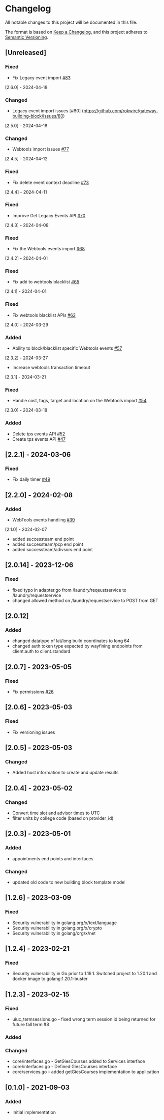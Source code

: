 # Changelog
All notable changes to this project will be documented in this file.

The format is based on [Keep a Changelog](https://keepachangelog.com/en/1.0.0/),
and this project adheres to [Semantic Versioning](https://semver.org/spec/v2.0.0.html).

## [Unreleased]
### Fixed
- Fix Legacy event import [#83](https://github.com/rokwire/gateway-building-block/issues/83)

[2.6.0] - 2024-04-18
### Changed
- Legacy event import issues [#80] (https://github.com/rokwire/gateway-building-block/issues/80)

[2.5.0] - 2024-04-18
### Changed
- Webtools import issues [#77](https://github.com/rokwire/gateway-building-block/issues/77)

[2.4.5] - 2024-04-12
### Fixed
- Fix delete event context deadline [#73](https://github.com/rokwire/gateway-building-block/issues/73)

[2.4.4] - 2024-04-11
### Fixed
- Improve Get Legacy Events API [#70](https://github.com/rokwire/gateway-building-block/issues/70)

[2.4.3] - 2024-04-08
### Fixed
- Fix the Webtools events import [#68](https://github.com/rokwire/gateway-building-block/issues/68)

[2.4.2] - 2024-04-01
### Fixed
- Fix add to webtools blacklist [#65](https://github.com/rokwire/gateway-building-block/issues/65)

[2.4.1] - 2024-04-01
### Fixed
- Fix webtools blacklist APIs [#62](https://github.com/rokwire/gateway-building-block/issues/62)

[2.4.0] - 2024-03-29
### Added
- Ability to block/blacklist specific Webtools events [#57](https://github.com/rokwire/gateway-building-block/issues/57)

[2.3.2] - 2024-03-27
- Increase webtools transaction timeout

[2.3.1] - 2024-03-21
### Fixed
- Handle cost, tags, target and location on the Webtools import [#54](https://github.com/rokwire/gateway-building-block/issues/54)

[2.3.0] - 2024-03-18
### Added
- Delete tps events API [#52](https://github.com/rokwire/gateway-building-block/issues/52)
- Create tps events API [#47](https://github.com/rokwire/gateway-building-block/issues/47)

## [2.2.1] - 2024-03-06
### Fixed
- Fix daily timer [#49](https://github.com/rokwire/gateway-building-block/issues/49)

## [2.2.0] - 2024-02-08
### Added
- WebTools events handling [#39](https://github.com/rokwire/gateway-building-block/issues/39)

[2.1.0] - 2024-02-07
- added successteam end point
- added successteam/pcp end point
- added successteam/adivsors end point

## [2.0.14] - 2023-12-06
### Fixed
- fixed typo in adapter.go from /laundry/reqeustservice to /laundry/requestservice
- changed allowed method on /laundry/requestservice to POST from GET

## [2.0.12]
### Added
- changed datatype of lat/long build coordinates to long 64
- changed auth token type expected by wayfining endpoints from client.auth to client.standard

## [2.0.7] - 2023-05-05
### Fixed
- Fix permissions [#26](https://github.com/rokwire/gateway-building-block/issues/26)

## [2.0.6] - 2023-05-03
### Fixed
- Fix versioning issues

## [2.0.5] - 2023-05-03
### Changed
- Added host information to create and update results

## [2.0.4] - 2023-05-02
### Changed
- Convert time slot and advisor times to UTC
- filter units by college code (based on provider_id)

## [2.0.3] - 2023-05-01
### Added
- appointments end points and interfaces

### Changed
- updated old code to new building block template model


## [1.2.6] - 2023-03-09
### Fixed
- Security vulnerability in golang.org/x/text/language
- Security vulnerability in golang.org/x/crypto
- Security vulnerability in golang/org/x/net

## [1.2.4] - 2023-02-21 
### Fixed
- Security vulnerability in Go prior to 1.19.1. Switched project to 1.20.1 and docker image to golang:1.20.1-buster

## [1.2.3] - 2023-02-15
### Fixed
- uiuc_termsessions.go  - fixed wrong term session id being returned for future fall term #8
### Added
### Changed
- core/interfaces.go - GetGiesCourses added to Services interface
- core/interfaces.go - Defined GiesCourses interface
- core/services.go - added getGiesCourses implementation to application

## [0.1.0] - 2021-09-03
### Added
- Initial implementation





